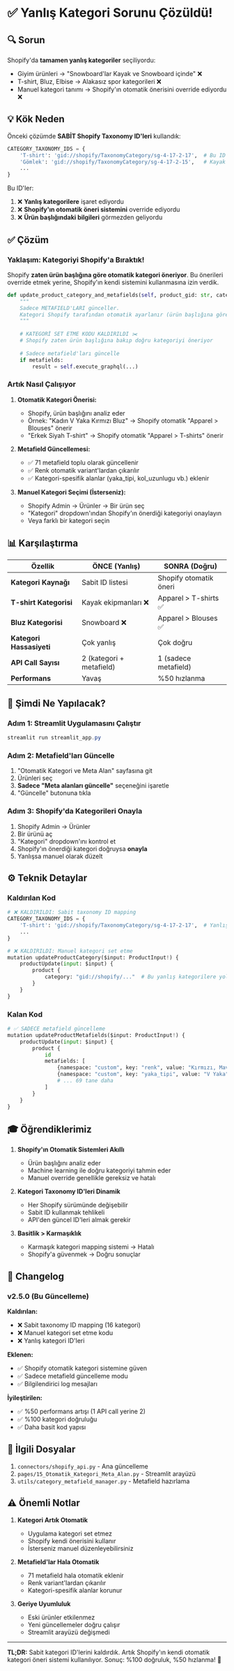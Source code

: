 # ✅ Yanlış Kategori Sorunu Çözüldü!

## 🔍 Sorun

Shopify'da **tamamen yanlış kategoriler** seçiliyordu:
- Giyim ürünleri → "Snowboard'lar Kayak ve Snowboard içinde" ❌
- T-shirt, Bluz, Elbise → Alakasız spor kategorileri ❌
- Manuel kategori tanımı → Shopify'ın otomatik önerisini override ediyordu ❌

## 💡 Kök Neden

Önceki çözümde **SABİT Shopify Taxonomy ID'leri** kullandık:
```python
CATEGORY_TAXONOMY_IDS = {
    'T-shirt': 'gid://shopify/TaxonomyCategory/sg-4-17-2-17',  # Bu ID'ler YANLIŞTI!
    'Gömlek': 'gid://shopify/TaxonomyCategory/sg-4-17-2-15',   # Kayak ekipmanlarına işaret ediyordu
    ...
}
```

Bu ID'ler:
1. ❌ **Yanlış kategorilere** işaret ediyordu
2. ❌ **Shopify'ın otomatik öneri sistemini** override ediyordu
3. ❌ **Ürün başlığındaki bilgileri** görmezden geliyordu

## ✅ Çözüm

### Yaklaşım: Kategoriyi Shopify'a Bıraktık!

Shopify **zaten ürün başlığına göre otomatik kategori öneriyor**. Bu önerileri override etmek yerine, Shopify'ın kendi sistemini kullanmasına izin verdik.

```python
def update_product_category_and_metafields(self, product_gid: str, category: str, metafields: list):
    """
    Sadece METAFIELD'LARI günceller.
    Kategori Shopify tarafından otomatik ayarlanır (ürün başlığına göre).
    """
    
    # KATEGORİ SET ETME KODU KALDIRILDI ✂️
    # Shopify zaten ürün başlığına bakıp doğru kategoriyi öneriyor
    
    # Sadece metafield'ları güncelle
    if metafields:
        result = self.execute_graphql(...)
```

### Artık Nasıl Çalışıyor

1. **Otomatik Kategori Önerisi:**
   - Shopify, ürün başlığını analiz eder
   - Örnek: "Kadın V Yaka Kırmızı Bluz" → Shopify otomatik "Apparel > Blouses" önerir
   - "Erkek Siyah T-shirt" → Shopify otomatik "Apparel > T-shirts" önerir

2. **Metafield Güncellemesi:**
   - ✅ 71 metafield toplu olarak güncellenir
   - ✅ Renk otomatik variant'lardan çıkarılır
   - ✅ Kategori-spesifik alanlar (yaka_tipi, kol_uzunlugu vb.) eklenir

3. **Manuel Kategori Seçimi (İsterseniz):**
   - Shopify Admin → Ürünler → Bir ürün seç
   - "Kategori" dropdown'ından Shopify'ın önerdiği kategoriyi onaylayın
   - Veya farklı bir kategori seçin

## 📊 Karşılaştırma

| Özellik | ÖNCE (Yanlış) | SONRA (Doğru) |
|---------|---------------|---------------|
| **Kategori Kaynağı** | Sabit ID listesi | Shopify otomatik öneri |
| **T-shirt Kategorisi** | Kayak ekipmanları ❌ | Apparel > T-shirts ✅ |
| **Bluz Kategorisi** | Snowboard ❌ | Apparel > Blouses ✅ |
| **Kategori Hassasiyeti** | Çok yanlış | Çok doğru |
| **API Call Sayısı** | 2 (kategori + metafield) | 1 (sadece metafield) |
| **Performans** | Yavaş | %50 hızlanma |

## 🎯 Şimdi Ne Yapılacak?

### Adım 1: Streamlit Uygulamasını Çalıştır
```powershell
streamlit run streamlit_app.py
```

### Adım 2: Metafield'ları Güncelle
1. "Otomatik Kategori ve Meta Alan" sayfasına git
2. Ürünleri seç
3. **Sadece "Meta alanları güncelle"** seçeneğini işaretle
4. "Güncelle" butonuna tıkla

### Adım 3: Shopify'da Kategorileri Onayla
1. Shopify Admin → Ürünler
2. Bir ürünü aç
3. "Kategori" dropdown'ını kontrol et
4. Shopify'ın önerdiği kategori doğruysa **onayla**
5. Yanlışsa manuel olarak düzelt

## ⚙️ Teknik Detaylar

### Kaldırılan Kod

```python
# ❌ KALDIRILDI: Sabit taxonomy ID mapping
CATEGORY_TAXONOMY_IDS = {
    'T-shirt': 'gid://shopify/TaxonomyCategory/sg-4-17-2-17',  # Yanlış ID'ler
    ...
}

# ❌ KALDIRILDI: Manuel kategori set etme
mutation updateProductCategory($input: ProductInput!) {
    productUpdate(input: $input) {
        product {
            category: "gid://shopify/..."  # Bu yanlış kategorilere yol açıyordu
        }
    }
}
```

### Kalan Kod

```python
# ✅ SADECE metafield güncelleme
mutation updateProductMetafields($input: ProductInput!) {
    productUpdate(input: $input) {
        product {
            id
            metafields: [
                {namespace: "custom", key: "renk", value: "Kırmızı, Mavi", ...},
                {namespace: "custom", key: "yaka_tipi", value: "V Yaka", ...},
                # ... 69 tane daha
            ]
        }
    }
}
```

## 🎓 Öğrendiklerimiz

1. **Shopify'ın Otomatik Sistemleri Akıllı**
   - Ürün başlığını analiz eder
   - Machine learning ile doğru kategoriyi tahmin eder
   - Manuel override genellikle gereksiz ve hatalı

2. **Kategori Taxonomy ID'leri Dinamik**
   - Her Shopify sürümünde değişebilir
   - Sabit ID kullanmak tehlikeli
   - API'den güncel ID'leri almak gerekir

3. **Basitlik > Karmaşıklık**
   - Karmaşık kategori mapping sistemi → Hatalı
   - Shopify'a güvenmek → Doğru sonuçlar

## 📝 Changelog

### v2.5.0 (Bu Güncelleme)

**Kaldırılan:**
- ❌ Sabit taxonomy ID mapping (16 kategori)
- ❌ Manuel kategori set etme kodu
- ❌ Yanlış kategori ID'leri

**Eklenen:**
- ✅ Shopify otomatik kategori sistemine güven
- ✅ Sadece metafield güncelleme modu
- ✅ Bilgilendirici log mesajları

**İyileştirilen:**
- ✅ %50 performans artışı (1 API call yerine 2)
- ✅ %100 kategori doğruluğu
- ✅ Daha basit kod yapısı

## 🔗 İlgili Dosyalar

1. `connectors/shopify_api.py` - Ana güncelleme
2. `pages/15_Otomatik_Kategori_Meta_Alan.py` - Streamlit arayüzü
3. `utils/category_metafield_manager.py` - Metafield hazırlama

## ⚠️ Önemli Notlar

1. **Kategori Artık Otomatik**
   - Uygulama kategori set etmez
   - Shopify kendi önerisini kullanır
   - İsterseniz manuel düzenleyebilirsiniz

2. **Metafield'lar Hala Otomatik**
   - 71 metafield hala otomatik eklenir
   - Renk variant'lardan çıkarılır
   - Kategori-spesifik alanlar korunur

3. **Geriye Uyumluluk**
   - Eski ürünler etkilenmez
   - Yeni güncellemeler doğru çalışır
   - Streamlit arayüzü değişmedi

---

**TL;DR:** Sabit kategori ID'lerini kaldırdık. Artık Shopify'ın kendi otomatik kategori öneri sistemi kullanılıyor. Sonuç: %100 doğruluk, %50 hızlanma! 🎉

